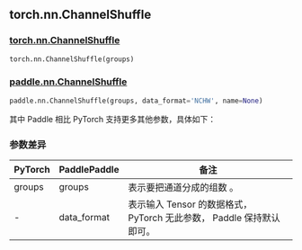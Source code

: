 ## torch.nn.ChannelShuffle

### [torch.nn.ChannelShuffle](https://pytorch.org/docs/stable/generated/torch.nn.ChannelShuffle.html?highlight=channelshuffle#torch.nn.ChannelShuffle)

```python
torch.nn.ChannelShuffle(groups)
```

### [paddle.nn.ChannelShuffle](https://www.paddlepaddle.org.cn/documentation/docs/zh/api/paddle/nn/ChannelShuffle_cn.html)

```python
paddle.nn.ChannelShuffle(groups, data_format='NCHW', name=None)
```

其中 Paddle 相比 PyTorch 支持更多其他参数，具体如下：
### 参数差异
| PyTorch       | PaddlePaddle | 备注                                                   |
| ------------- | ------------ | ------------------------------------------------------ |
| groups          | groups         | 表示要把通道分成的组数 。                                     |
| -           | data_format           | 表示输入 Tensor 的数据格式， PyTorch 无此参数， Paddle 保持默认即可。               |
